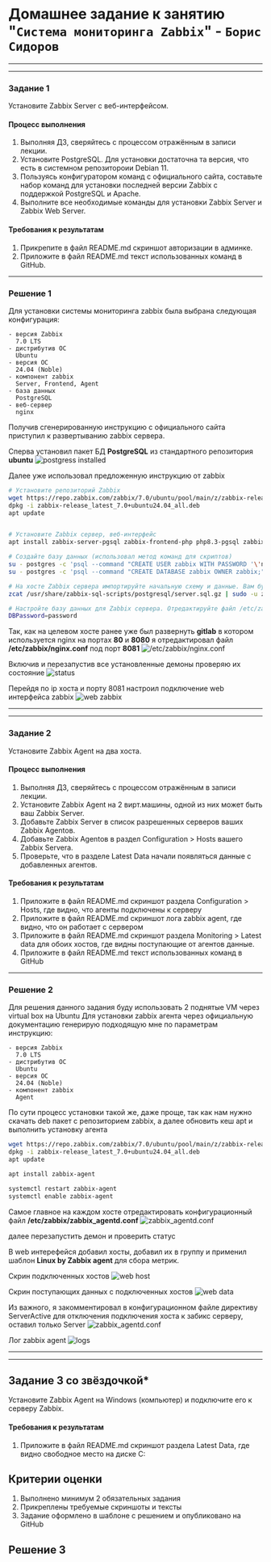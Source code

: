 # Домашнее задание к занятию "`Система мониторинга Zabbix`" - `Борис Сидоров`
   
---
---

### Задание 1

Установите Zabbix Server с веб-интерфейсом.

#### Процесс выполнения
1. Выполняя ДЗ, сверяйтесь с процессом отражённым в записи лекции.
2. Установите PostgreSQL. Для установки достаточна та версия, что есть в системном репозитороии Debian 11.
3. Пользуясь конфигуратором команд с официального сайта, составьте набор команд для установки последней версии Zabbix с поддержкой PostgreSQL и Apache.
4. Выполните все необходимые команды для установки Zabbix Server и Zabbix Web Server.

#### Требования к результатам 
1. Прикрепите в файл README.md скриншот авторизации в админке.
2. Приложите в файл README.md текст использованных команд в GitHub.

---

### Решение 1

Для установки системы мониторинга zabbix была выбрана следующая конфигурация:
```
- версия Zabbix
  7.0 LTS
- дистрибутив ОС
  Ubuntu
- версия ОС
  24.04 (Noble)
- компонент zabbix
  Server, Frontend, Agent
- база данных
  PostgreSQL
- веб-сервер
  nginx
```

Получив сгенерированную инструкцию с официального сайта приступил к развертыванию zabbix сервера.

Сперва установил пакет БД **PostgreSQL** из стандартного репозитория **ubuntu**
![postgress installed](screen/hw-02.md/hw-02-1.1.png)

Далее уже использовал предложенную инструкцию от zabbix

```bash
# Установите репозиторий Zabbix
wget https://repo.zabbix.com/zabbix/7.0/ubuntu/pool/main/z/zabbix-release/zabbix-release_latest_7.0+ubuntu24.04_all.deb
dpkg -i zabbix-release_latest_7.0+ubuntu24.04_all.deb
apt update


# Установите Zabbix сервер, веб-интерфейс
apt install zabbix-server-pgsql zabbix-frontend-php php8.3-pgsql zabbix-nginx-conf zabbix-sql-scripts

# Создайте базу данных (использовал метод команд для скриптов)
su - postgres -c 'psql --command "CREATE USER zabbix WITH PASSWORD '\'пароль\'';"'
su - postgres -c 'psql --command "CREATE DATABASE zabbix OWNER zabbix;"'

# На хосте Zabbix сервера импортируйте начальную схему и данные. Вам будет предложено ввести недавно созданный пароль.
zcat /usr/share/zabbix-sql-scripts/postgresql/server.sql.gz | sudo -u zabbix psql zabbix

# Настройте базу данных для Zabbix сервера. Отредактируйте файл /etc/zabbix/zabbix_server.conf
DBPassword=password
```

Так, как на целевом хосте ранее уже был развернуть **gitlab** в котором используется nginx на портах **80** и **8080** я отредактировал файл **/etc/zabbix/nginx.conf** под порт **8081**
![/etc/zabbix/nginx.conf](screen/hw-02.md/hw-02-1.2.png)

Включив и перезапустив все установленные демоны проверяю их состояние
![status](screen/hw-02.md/hw-02-1.3.png)

Перейдя по ip хоста и порту 8081 настроил подключение web интерфейса zabbix
![web zabbix](screen/hw-02.md/hw-02-1.4.png)

---
---

### Задание 2

Установите Zabbix Agent на два хоста.

#### Процесс выполнения
1. Выполняя ДЗ, сверяйтесь с процессом отражённым в записи лекции.
2. Установите Zabbix Agent на 2 вирт.машины, одной из них может быть ваш Zabbix Server.
3. Добавьте Zabbix Server в список разрешенных серверов ваших Zabbix Agentов.
4. Добавьте Zabbix Agentов в раздел Configuration > Hosts вашего Zabbix Servera.
5. Проверьте, что в разделе Latest Data начали появляться данные с добавленных агентов.

#### Требования к результатам
1. Приложите в файл README.md скриншот раздела Configuration > Hosts, где видно, что агенты подключены к серверу
2. Приложите в файл README.md скриншот лога zabbix agent, где видно, что он работает с сервером
3. Приложите в файл README.md скриншот раздела Monitoring > Latest data для обоих хостов, где видны поступающие от агентов данные.
4. Приложите в файл README.md текст использованных команд в GitHub

---

### Решение 2

Для решения данного задания буду использовать 2 поднятые VM через virtual box на Ubuntu
Для установки zabbix агента через официальную документацию генерирую подходящую мне по параметрам инструкцию:
```
- версия Zabbix
  7.0 LTS
- дистрибутив ОС
  Ubuntu
- версия ОС
  24.04 (Noble)
- компонент zabbix
  Agent
```
По сути процесс установки такой же, даже проще, так как нам нужно скачать deb пакет с репозиторием zabbix, а далее обновить кеш apt и выполнить установку агента

```bash
wget https://repo.zabbix.com/zabbix/7.0/ubuntu/pool/main/z/zabbix-release/zabbix-release_latest_7.0+ubuntu24.04_all.deb
dpkg -i zabbix-release_latest_7.0+ubuntu24.04_all.deb
apt update

apt install zabbix-agent

systemctl restart zabbix-agent
systemctl enable zabbix-agent
```

Самое главное на каждом хосте отредактировать конфигурационный файл 
**/etc/zabbix/zabbix_agentd.conf**
![zabbix_agentd.conf](screen/hw-02.md/task-2/hw-02-2.1.png)

далее перезапустить демон и проверить статус

В web интерефейся добавил хосты, добавил их в группу и применил шаблон **Linux by Zabbix agent** для сбора метрик.

Скрин подключенных хостов
![web host](screen/hw-02.md/task-2/hw-02-2.2.png)

Скрин поступающих данных с подключенных хостов
![web data](screen/hw-02.md/task-2/hw-02-2.3.png)

Из важного, я закомментировал в конфигурационном файле директиву ServerActive для отключения подключения хоста к забикс серверу, оставил только Server
![zabbix_agentd.conf](screen/hw-02.md/task-2/hw-02-2.4.png)

Лог zabbix agent
![logs](screen/hw-02.md/task-2/hw-02-2.5.png)

---
---

## Задание 3 со звёздочкой*

Установите Zabbix Agent на Windows (компьютер) и подключите его к серверу Zabbix.

#### Требования к результатам
1. Приложите в файл README.md скриншот раздела Latest Data, где видно свободное место на диске C:

## Критерии оценки

1. Выполнено минимум 2 обязательных задания
2. Прикреплены требуемые скриншоты и тексты 
3. Задание оформлено в шаблоне с решением и опубликовано на GitHub

## Решение 3


